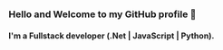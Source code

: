 ### Hello and Welcome to my GitHub profile 👋

#### I'm a Fullstack developer (.Net | JavaScript | Python).


<!--### Languages :-->
<!--<code><img src="https://raw.githubusercontent.com//SPSarkar88/SPSarkar88/master/asset/java.png" ></code>-->
<!--<code><img src="https://raw.githubusercontent.com//SPSarkar88/SPSarkar88/master/asset/csharp.png"></code>-->
<!--<code><img src="https://raw.githubusercontent.com//SPSarkar88/SPSarkar88/master/asset/python.png"></code>-->
<!--<code><img src="https://raw.githubusercontent.com//SPSarkar88/SPSarkar88/master/asset/typescript.png"></code>-->
<!--<code><img src="https://raw.githubusercontent.com//SPSarkar88/SPSarkar88/master/asset/javascript.png"></code>-->

<!--### Backend :-->
<!--<code><img src="https://raw.githubusercontent.com//SPSarkar88/SPSarkar88/master/asset/spring.png" height="32" ></code>-->
<!--<code><img src="https://raw.githubusercontent.com//SPSarkar88/SPSarkar88/master/asset/spring-boot.png" height="32" ></code>-->
<!--<code><img src="https://raw.githubusercontent.com//SPSarkar88/SPSarkar88/master/asset/dotnet.png"></code>-->
<!--<code><img src="https://raw.githubusercontent.com//SPSarkar88/SPSarkar88/master/asset/NetCore.png"></code>-->
<!--<code><img src="https://raw.githubusercontent.com//SPSarkar88/SPSarkar88/master/asset/django.png"></code>-->
<!--<code><img src="https://raw.githubusercontent.com//SPSarkar88/SPSarkar88/master/asset/express.png"></code>-->
<!--<code><img src="https://raw.githubusercontent.com//SPSarkar88/SPSarkar88/master/asset/node-js.png"></code>-->

<!--### Database :-->
<!--<code><img src="https://raw.githubusercontent.com//SPSarkar88/SPSarkar88/master/asset/mysql.png" ></code>-->
<!--<code><img src="https://raw.githubusercontent.com//SPSarkar88/SPSarkar88/master/asset/sql.png"></code>-->
<!--<code><img src="https://raw.githubusercontent.com//SPSarkar88/SPSarkar88/master/asset/postgresql.png"></code>-->
<!--<code><img src="https://raw.githubusercontent.com//SPSarkar88/SPSarkar88/master/asset/mongodb.png"></code>-->

<!--### ORM and ODM:-->
<!--<code><img src="https://raw.githubusercontent.com//SPSarkar88/SPSarkar88/master/asset/hibernate.png" height="32" ></code>-->
<!--<code><img src="https://raw.githubusercontent.com//SPSarkar88/SPSarkar88/master/asset/ef-core.jpg" height="32"></code>-->
<!--<code><img src="https://raw.githubusercontent.com//SPSarkar88/SPSarkar88/master/asset/sequelize.png"></code>-->
<!--<code><img src="https://raw.githubusercontent.com//SPSarkar88/SPSarkar88/master/asset/mongoose.png" height="32"></code>-->

<!--### JavaScript Library and Frameworks :-->
<!--<code><img src="https://raw.githubusercontent.com//SPSarkar88/SPSarkar88/master/asset/angular.png" ></code>-->
<!--<code><img src="https://raw.githubusercontent.com//SPSarkar88/SPSarkar88/master/asset/react.png"></code>-->
<!--<code><img src="https://raw.githubusercontent.com//SPSarkar88/SPSarkar88/master/asset/ember.png"></code>-->

<!--### Frontend/UI :-->
<!--<code><img src="https://raw.githubusercontent.com//SPSarkar88/SPSarkar88/master/asset/bootstrap.png" ></code>-->
<!--<code><img src="https://raw.githubusercontent.com//SPSarkar88/SPSarkar88/master/asset/sass.png"></code>-->
<!--<code><img src="https://raw.githubusercontent.com//SPSarkar88/SPSarkar88/master/asset/html.png"></code>-->
<!--<code><img src="https://raw.githubusercontent.com//SPSarkar88/SPSarkar88/master/asset/css.png"></code>-->
<!--<code><img src="https://raw.githubusercontent.com//SPSarkar88/SPSarkar88/master/asset/thymeleaf.png" height="32"></code>-->

<!--### Other :-->
<!--<code><img src="https://raw.githubusercontent.com//SPSarkar88/SPSarkar88/master/asset/gradle.png" ></code>-->
<!--<code><img src="https://raw.githubusercontent.com//SPSarkar88/SPSarkar88/master/asset/nuget.png" height="32"></code>-->
<!--<code><img src="https://raw.githubusercontent.com//SPSarkar88/SPSarkar88/master/asset/yarn.png"></code>-->


<!--### IDE :-->
<!--<code><img src="https://raw.githubusercontent.com//SPSarkar88/SPSarkar88/master/asset/intellij.png" ></code>-->
<!--<code><img src="https://raw.githubusercontent.com//SPSarkar88/SPSarkar88/master/asset/pycharm.png"></code>-->
<!--<code><img src="https://raw.githubusercontent.com//SPSarkar88/SPSarkar88/master/asset/webstorm-logo.png"></code>-->
<!--<code><img src="https://raw.githubusercontent.com//SPSarkar88/SPSarkar88/master/asset/visualstudio.png"></code>-->

<!------->



